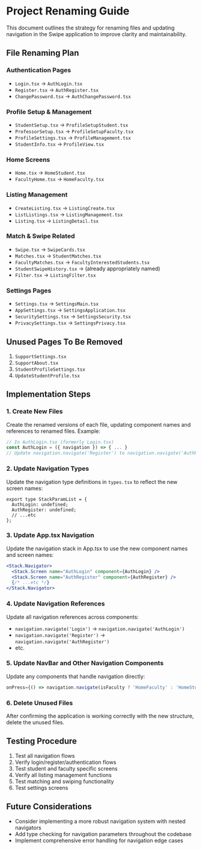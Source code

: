 # Project Renaming Guide

This document outlines the strategy for renaming files and updating navigation in the Swipe application to improve clarity and maintainability.

## File Renaming Plan

### Authentication Pages
- `Login.tsx` → `AuthLogin.tsx`
- `Register.tsx` → `AuthRegister.tsx`
- `ChangePassword.tsx` → `AuthChangePassword.tsx`

### Profile Setup & Management
- `StudentSetup.tsx` → `ProfileSetupStudent.tsx`
- `ProfessorSetup.tsx` → `ProfileSetupFaculty.tsx`
- `ProfileSettings.tsx` → `ProfileManagement.tsx`
- `StudentInfo.tsx` → `ProfileView.tsx`

### Home Screens
- `Home.tsx` → `HomeStudent.tsx`
- `FacultyHome.tsx` → `HomeFaculty.tsx`

### Listing Management
- `CreateListing.tsx` → `ListingCreate.tsx`
- `ListListings.tsx` → `ListingManagement.tsx`
- `Listing.tsx` → `ListingDetail.tsx`

### Match & Swipe Related
- `Swipe.tsx` → `SwipeCards.tsx`
- `Matches.tsx` → `StudentMatches.tsx`
- `FacultyMatches.tsx` → `FacultyInterestedStudents.tsx`
- `StudentSwipeHistory.tsx` → (already appropriately named)
- `Filter.tsx` → `ListingFilter.tsx`

### Settings Pages
- `Settings.tsx` → `SettingsMain.tsx`
- `AppSettings.tsx` → `SettingsApplication.tsx`
- `SecuritySettings.tsx` → `SettingsSecurity.tsx`
- `PrivacySettings.tsx` → `SettingsPrivacy.tsx`

## Unused Pages To Be Removed
1. `SupportSettings.tsx`
2. `SupportAbout.tsx` 
3. `StudentProfileSettings.tsx`
4. `UpdateStudentProfile.tsx`

## Implementation Steps

### 1. Create New Files
Create the renamed versions of each file, updating component names and references to renamed files. Example:
```jsx
// In AuthLogin.tsx (formerly Login.tsx)
const AuthLogin = ({ navigation }) => { ... }
// Update navigation.navigate('Register') to navigation.navigate('AuthRegister')
```

### 2. Update Navigation Types
Update the navigation type definitions in `types.tsx` to reflect the new screen names:
```tsx
export type StackParamList = {
  AuthLogin: undefined;
  AuthRegister: undefined;
  // ...etc
};
```

### 3. Update App.tsx Navigation
Update the navigation stack in App.tsx to use the new component names and screen names:
```jsx
<Stack.Navigator>
  <Stack.Screen name="AuthLogin" component={AuthLogin} />
  <Stack.Screen name="AuthRegister" component={AuthRegister} />
  {/* ...etc */}
</Stack.Navigator>
```

### 4. Update Navigation References
Update all navigation references across components:
- `navigation.navigate('Login')` → `navigation.navigate('AuthLogin')`
- `navigation.navigate('Register')` → `navigation.navigate('AuthRegister')`
- etc.

### 5. Update NavBar and Other Navigation Components
Update any components that handle navigation directly:
```jsx
onPress={() => navigation.navigate(isFaculty ? 'HomeFaculty' : 'HomeStudent')}
```

### 6. Delete Unused Files
After confirming the application is working correctly with the new structure, delete the unused files.

## Testing Procedure
1. Test all navigation flows
2. Verify login/register/authentication flows
3. Test student and faculty specific screens
4. Verify all listing management functions
5. Test matching and swiping functionality
6. Test settings screens

## Future Considerations
- Consider implementing a more robust navigation system with nested navigators
- Add type checking for navigation parameters throughout the codebase
- Implement comprehensive error handling for navigation edge cases 